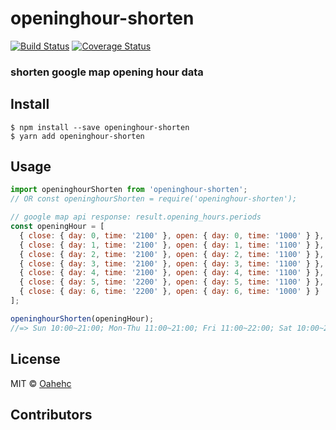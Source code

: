 # openinghour-shorten
[![Build Status](https://travis-ci.org/oahehc/openinghour-shorten.svg?branch=master)](https://travis-ci.org/oahehc/openinghour-shorten) [![Coverage Status](https://coveralls.io/repos/github/oahehc/openinghour-shorten/badge.svg?branch=master)](https://coveralls.io/github/oahehc/openinghour-shorten?branch=master)
### shorten google map opening hour data


## Install
```
$ npm install --save openinghour-shorten
$ yarn add openinghour-shorten
```


## Usage

```js
import openinghourShorten from 'openinghour-shorten';
// OR const openinghourShorten = require('openinghour-shorten');

// google map api response: result.opening_hours.periods
const openingHour = [
  { close: { day: 0, time: '2100' }, open: { day: 0, time: '1000' } },
  { close: { day: 1, time: '2100' }, open: { day: 1, time: '1100' } },
  { close: { day: 2, time: '2100' }, open: { day: 2, time: '1100' } },
  { close: { day: 3, time: '2100' }, open: { day: 3, time: '1100' } },
  { close: { day: 4, time: '2100' }, open: { day: 4, time: '1100' } },
  { close: { day: 5, time: '2200' }, open: { day: 5, time: '1100' } },
  { close: { day: 6, time: '2200' }, open: { day: 6, time: '1000' } }
];

openinghourShorten(openingHour);
//=> Sun 10:00~21:00; Mon-Thu 11:00~21:00; Fri 11:00~22:00; Sat 10:00~22:00
```


## License
MIT © [Oahehc](https://github.com/oahehc)


## Contributors
